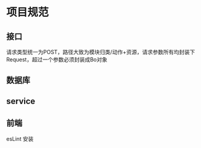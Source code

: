 # **项目规范**

## **接口**
请求类型统一为POST，路径大致为模块归类/动作+资源，请求参数所有均封装下Request，超过一个参数必须封装成Bo对象

## **数据库**


## **service**


## **前端**
esLint 安装